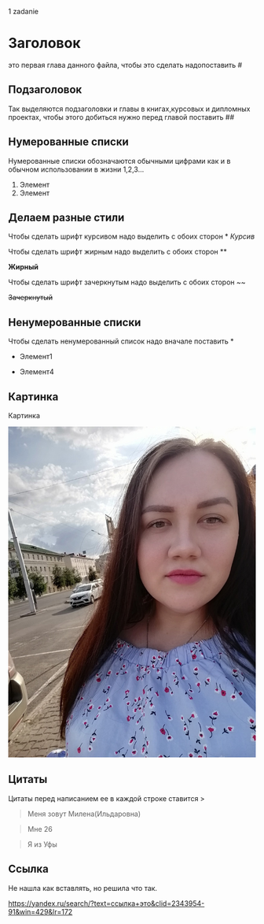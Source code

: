 1 zadanie

# Заголовок 

это первая глава данного файла, чтобы это сделать надопоставить #


## Подзаголовок 
Так выделяются подзаголовки и главы в книгах,курсовых и дипломных проектах, чтобы этого добиться нужно перед главой поставить ##

## Нумерованные списки

Нумерованные списки обозначаются обычными цифрами как и в обычном использовании в жизни 1,2,3...
1. Элемент
2. Элемент

## Делаем разные стили

Чтобы сделать шрифт курсивом надо выделить с обоих сторон *
*Курсив*

Чтобы сделать шрифт жирным надо выделить с обоих сторон **

**Жирный**

Чтобы сделать шрифт зачеркнутым надо выделить с обоих сторон ~~

~~Зачеркнутый~~

## Ненумерованные списки

Чтобы сделать ненумерованный список надо вначале поставить *

*   Элемент1

*   Элемент4

## Картинка

Картинка

![Привет! Это Милена!](Milena.jpg)

## Цитаты

Цитаты перед написанием ее в каждой строке ставится >

>Меня зовут Милена(Ильдаровна)

>Мне 26

>Я из Уфы

## Ccылка

Не нашла как вставлять, но решила что так.

https://yandex.ru/search/?text=ссылка+это&clid=2343954-91&win=429&lr=172